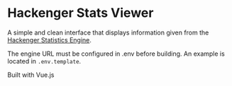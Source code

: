# Hackenger Stats Viewer

A simple and clean interface that displays information given from the [Hackenger Statistics Engine](https://github.com/MasseyHacks/Hackenger-Statistics-Engine).

The engine URL must be configured in .env before building. An example is located in `.env.template`.

Built with Vue.js